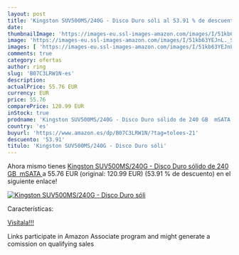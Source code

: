 ```yaml
---
layout: post
title: 'Kingston SUV500MS/240G - Disco Duro sóli al 53.91 % de descuento'
date: 
thumbnailImage: 'https://images-eu.ssl-images-amazon.com/images/I/51kb63YEJnL._SL200_.jpg'
image: 'https://images-eu.ssl-images-amazon.com/images/I/51kb63YEJnL._SL200_.jpg'
images: [ 'https://images-eu.ssl-images-amazon.com/images/I/51kb63YEJnL._SL200_.jpg' ]
comments: true
category: ofertas
author: ring
slug: 'B07C3LRW1N-es'
description:
actualPrice: 55.76 EUR
currency: EUR
price: 55.76
comparePrice: 120.99 EUR
inStock: true
prodname: 'Kingston SUV500MS/240G - Disco Duro sólido de 240 GB  mSATA '
country: 'es'
buyurl: 'https://www.amazon.es/dp/B07C3LRW1N/?tag=tolees-21'
descuento: '53.91'
titulo: 'Kingston SUV500MS/240G - Disco Duro sóli'
---
```


Ahora mismo tienes [Kingston SUV500MS/240G - Disco Duro sólido de 240 GB  mSATA ](https://www.amazon.es/dp/B07C3LRW1N/?tag=tolees-21) a 55.76 EUR (original: 120.99 EUR) (53.91 %  de descuento) en el siguiente enlace!

[![Kingston SUV500MS/240G - Disco Duro sóli](https://images-eu.ssl-images-amazon.com/images/I/51kb63YEJnL._SL200_.jpg)](https://www.amazon.es/dp/B07C3LRW1N/?tag=tolees-21)

Características:


[Visítala!!!](https://www.amazon.es/dp/B07C3LRW1N/?tag=tolees-21)

Links participate in Amazon Associate program and might generate a comission on qualifying sales
